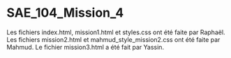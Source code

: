 # SAE_104_Mission_4

Les fichiers index.html, mission1.html et styles.css ont été faite par Raphaël.
Les fichiers mission2.html et mahmud_style_mission2.css ont été faite par Mahmud.
Le fichier mission3.html a été fait par Yassin.